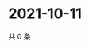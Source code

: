 # 2021-10-11

共 0 条

<!-- BEGIN -->
<!-- 最后更新时间 Mon Oct 11 2021 12:19:24 GMT+0800 (China Standard Time) -->

<!-- END -->
